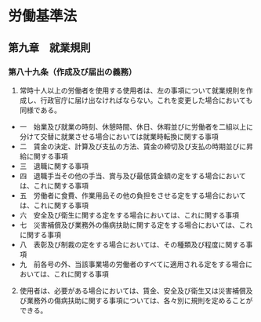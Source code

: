 # 労働基準法

## 第九章　就業規則

### 第八十九条（作成及び届出の義務）

1. 常時十人以上の労働者を使用する使用者は、左の事項について就業規則を作成し、行政官庁に届け出なければならない。これを変更した場合においても同様である。

- 一　始業及び就業の時刻、休憩時間、休日、休暇並びに労働者を二組以上に分けて交替に就業させる場合においては就業時転換に関する事項
- 二　賃金の決定、計算及び支払の方法、賃金の締切及び支払の時期並びに昇給に関する事項
- 三　退職に関する事項
- 四　退職手当その他の手当、賞与及び最低賃金額の定をする場合においては、これに関する事項
- 五　労働者に食費、作業用品その他の負担をさせる定をする場合においては、これに関する事項
- 六　安全及び衛生に関する定をする場合においては、これに関する事項
- 七　災害補償及び業務外の傷病扶助に関する定をする場合においては、これに関する事項
- 八　表彰及び制裁の定をする場合においては、その種類及び程度に関する事項
- 九　前各号の外、当該事業場の労働者のすべてに適用される定をする場合においては、これに関する事項
2. 使用者は、必要がある場合においては、賃金、安全及び衛生又は災害補償及び業務外の傷病扶助に関する事項については、各々別に規則を定めることができる。
